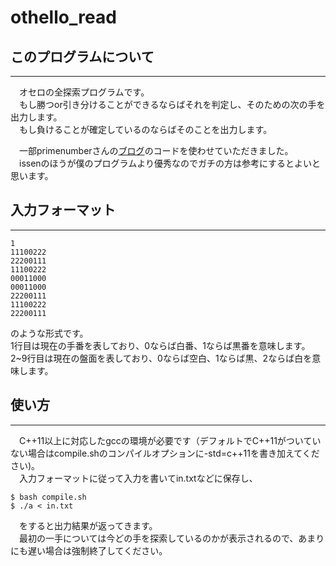 # othello_read

## このプログラムについて
---

　オセロの全探索プログラムです。  
　もし勝つor引き分けることができるならばそれを判定し、そのための次の手を出力します。  
　もし負けることが確定しているのならばそのことを出力します。  

　一部primenumberさんの[ブログ](http://primenumber.hatenadiary.jp/entry/2016/12/26/063226)のコードを使わせていただきました。  
　issenのほうが僕のプログラムより優秀なのでガチの方は参考にするとよいと思います。

## 入力フォーマット
---
```
1
11100222
22200111
11100222
00011000
00011000
22200111
11100222
22200111
```
  のような形式です。  
  1行目は現在の手番を表しており、0ならば白番、1ならば黒番を意味します。  
  2~9行目は現在の盤面を表しており、0ならば空白、1ならば黒、2ならば白を意味します。  

## 使い方
---
　C++11以上に対応したgccの環境が必要です（デフォルトでC++11がついていない場合はcompile.shのコンパイルオプションに-std=c++11を書き加えてください)。  
　入力フォーマットに従って入力を書いてin.txtなどに保存し、  
```
$ bash compile.sh
$ ./a < in.txt
```
　をすると出力結果が返ってきます。  
　最初の一手については今どの手を探索しているのかが表示されるので、あまりにも遅い場合は強制終了してください。  

